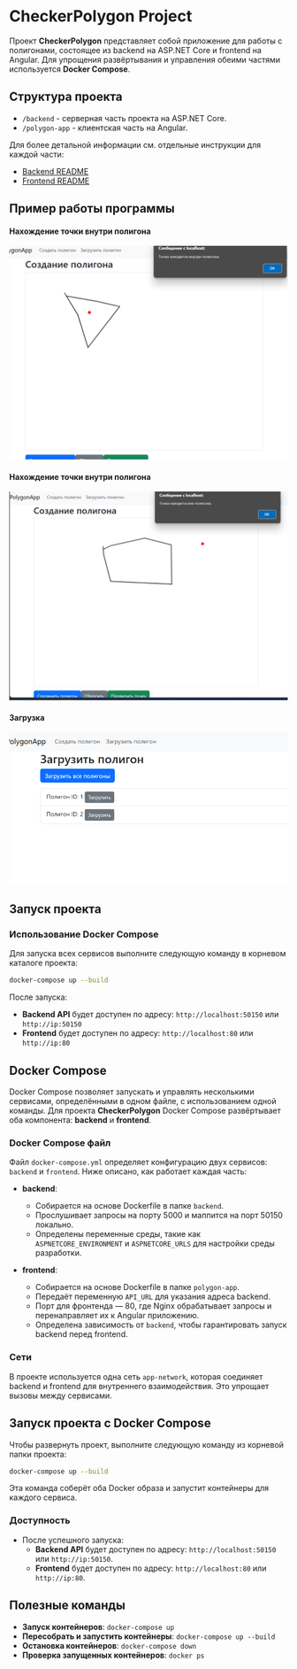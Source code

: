 # CheckerPolygon Project

Проект **CheckerPolygon** представляет собой приложение для работы с полигонами, состоящее из backend на ASP.NET Core и frontend на Angular. Для упрощения развёртывания и управления обеими частями используется **Docker Compose**.

## Структура проекта

- `/backend` - серверная часть проекта на ASP.NET Core.
- `/polygon-app` - клиентская часть на Angular.

Для более детальной информации см. отдельные инструкции для каждой части:
- [Backend README](./backend/README.md)
- [Frontend README](./polygon-app/README.md)


## Пример работы программы
#### Нахождение точки внутри полигона
![alt text](assets/image_1.png)

#### Нахождение точки внутри полигона
![alt text](assets/image_2.png)

#### Загрузка 

![alt text](assets/image_3.png)
## Запуск проекта

### Использование Docker Compose

Для запуска всех сервисов выполните следующую команду в корневом каталоге проекта:

```bash
docker-compose up --build
```

После запуска:
- **Backend API** будет доступен по адресу: `http://localhost:50150` или `http://ip:50150`
- **Frontend** будет доступен по адресу: `http://localhost:80` или `http://ip:80`

## Docker Compose

Docker Compose позволяет запускать и управлять несколькими сервисами, определёнными в одном файле, с использованием одной команды. Для проекта **CheckerPolygon** Docker Compose развёртывает оба компонента: **backend** и **frontend**.

### Docker Compose файл

Файл `docker-compose.yml` определяет конфигурацию двух сервисов: `backend` и `frontend`. Ниже описано, как работает каждая часть:

- **backend**:
  - Собирается на основе Dockerfile в папке `backend`.
  - Прослушивает запросы на порту 5000 и маппится на порт 50150 локально.
  - Определены переменные среды, такие как `ASPNETCORE_ENVIRONMENT` и `ASPNETCORE_URLS` для настройки среды разработки.

- **frontend**:
  - Собирается на основе Dockerfile в папке `polygon-app`.
  - Передаёт переменную `API_URL` для указания адреса backend.
  - Порт для фронтенда — 80, где Nginx обрабатывает запросы и перенаправляет их к Angular приложению.
  - Определена зависимость от `backend`, чтобы гарантировать запуск backend перед frontend.

### Сети

В проекте используется одна сеть `app-network`, которая соединяет backend и frontend для внутреннего взаимодействия. Это упрощает вызовы между сервисами.

## Запуск проекта с Docker Compose

Чтобы развернуть проект, выполните следующую команду из корневой папки проекта:

```bash
docker-compose up --build
```

Эта команда соберёт оба Docker образа и запустит контейнеры для каждого сервиса.

### Доступность

- После успешного запуска:
  - **Backend API** будет доступен по адресу: `http://localhost:50150` или `http://ip:50150`.
  - **Frontend** будет доступен по адресу: `http://localhost:80` или `http://ip:80`.

## Полезные команды

- **Запуск контейнеров**: `docker-compose up`
- **Пересобрать и запустить контейнеры**: `docker-compose up --build`
- **Остановка контейнеров**: `docker-compose down`
- **Проверка запущенных контейнеров**: `docker ps`


